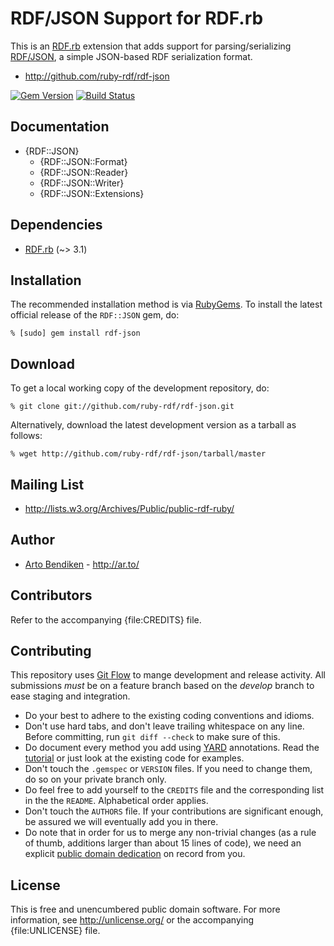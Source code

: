 RDF/JSON Support for RDF.rb
===========================

This is an [RDF.rb][] extension that adds support for parsing/serializing
[RDF/JSON][], a simple JSON-based RDF serialization format.

* <http://github.com/ruby-rdf/rdf-json>

[![Gem Version](https://badge.fury.io/rb/rdf-json.png)](http://badge.fury.io/rb/rdf-json)
[![Build Status](https://travis-ci.org/ruby-rdf/rdf-json.png)](https://travis-ci.org/ruby-rdf/rdf-json)

Documentation
-------------

* {RDF::JSON}
  * {RDF::JSON::Format}
  * {RDF::JSON::Reader}
  * {RDF::JSON::Writer}
  * {RDF::JSON::Extensions}

Dependencies
------------

* [RDF.rb](http://rubygems.org/gems/rdf) (~> 3.1)

Installation
------------

The recommended installation method is via [RubyGems](http://rubygems.org/).
To install the latest official release of the `RDF::JSON` gem, do:

    % [sudo] gem install rdf-json

Download
--------

To get a local working copy of the development repository, do:

    % git clone git://github.com/ruby-rdf/rdf-json.git

Alternatively, download the latest development version as a tarball as
follows:

    % wget http://github.com/ruby-rdf/rdf-json/tarball/master

Mailing List
------------

* <http://lists.w3.org/Archives/Public/public-rdf-ruby/>

Author
------

* [Arto Bendiken](http://github.com/ruby-rdf) - <http://ar.to/>

Contributors
------------

Refer to the accompanying {file:CREDITS} file.

## Contributing

This repository uses [Git Flow](https://github.com/nvie/gitflow) to mange development and release activity. All submissions _must_ be on a feature branch based on the _develop_ branch to ease staging and integration.

* Do your best to adhere to the existing coding conventions and idioms.
* Don't use hard tabs, and don't leave trailing whitespace on any line.
  Before committing, run `git diff --check` to make sure of this.
* Do document every method you add using [YARD][] annotations. Read the
  [tutorial][YARD-GS] or just look at the existing code for examples.
* Don't touch the `.gemspec` or `VERSION` files. If you need to change them,
  do so on your private branch only.
* Do feel free to add yourself to the `CREDITS` file and the
  corresponding list in the the `README`. Alphabetical order applies.
* Don't touch the `AUTHORS` file. If your contributions are significant
  enough, be assured we will eventually add you in there.
* Do note that in order for us to merge any non-trivial changes (as a rule
  of thumb, additions larger than about 15 lines of code), we need an
  explicit [public domain dedication][PDD] on record from you.

## License

This is free and unencumbered public domain software. For more information,
see <http://unlicense.org/> or the accompanying {file:UNLICENSE} file.

[RDF.rb]:   http://www.rubydoc.info/github/ruby-rdf/rdf/
[RDF/JSON]: http://www.w3.org/TR/2013/NOTE-rdf-json-20131107/
[YARD]:             http://yardoc.org/
[YARD-GS]:          http://rubydoc.info/docs/yard/file/docs/GettingStarted.md
[PDD]:              http://lists.w3.org/Archives/Public/public-rdf-ruby/2010May/0013.html
